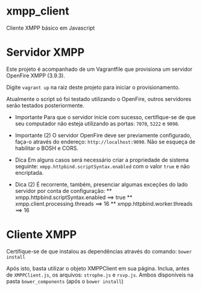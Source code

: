 xmpp_client
===========

Cliente XMPP básico em Javascript


# Servidor XMPP
Este projeto é acompanhado de um Vagrantfile que provisiona
um servidor OpenFire XMPP (3.9.3).

Digite `vagrant up` na raiz deste projeto para iniciar o provisionamento.

Atualmente o script só foi testado utilizando o OpenFire, outros
servidores serão testados posteriormente.

* Importante
Para que o servidor inicie com sucesso, certifique-se de que seu computador
não esteja utilizando as portas: `7070`, `5222` e `9090`.

* Importante (2)
O servidor OpenFire deve ser previamente configurado, faça-o através
do endereço: `http://localhost:9090`. Não se esqueça de habilitar o BOSH e CORS.

* Dica
Em alguns casos será necessário criar a propriedade de sistema seguinte:
`xmpp.httpbind.scriptSyntax.enabled` com o valor `true` e não encriptada.

* Dica (2)
É recorrente, também, presenciar algumas exceções do lado servidor por conta de
configuração:
** xmpp.httpbind.scriptSyntax.enabled ==> true
** xmpp.client.processing.threads ==> 16
** xmpp.httpbind.worker.threads ==> 16

# Cliente XMPP
Certifique-se de que instalou as dependências através do comando: `bower install`

Após isto, basta utilizar o objeto XMPPClient em sua página.
Inclua, antes de `XMPPClient.js`, os arquivos: `strophe.js` e `rsvp.js`. Ambos
disponíveis na pasta `bower_components` (após o `bower install`)
